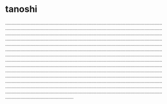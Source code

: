 # tanoshi
..............................................................................................................................................................................................................................................................................................................................................................................................................................................................................................................................................................................................................................................................................................................................................................................................................................................................................................................................................................................................................................................................................................................................................................................................................................................................................................................................................................................................................................................................................................................................................................................................................................................................................................................................................................................................................................................................